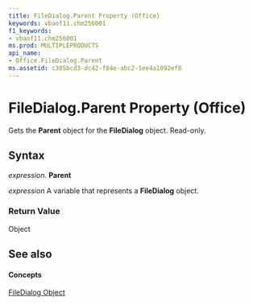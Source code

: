 ```yaml
---
title: FileDialog.Parent Property (Office)
keywords: vbaof11.chm256001
f1_keywords:
- vbaof11.chm256001
ms.prod: MULTIPLEPRODUCTS
api_name:
- Office.FileDialog.Parent
ms.assetid: c305bcd3-dc42-f84e-abc2-1ee4a1092ef8
---
```



# FileDialog.Parent Property (Office)

Gets the  **Parent** object for the **FileDialog** object. Read-only.


## Syntax

 _expression_. **Parent**

 _expression_ A variable that represents a **FileDialog** object.


### Return Value

Object


## See also


#### Concepts


[FileDialog Object](filedialog-object-office.md)

